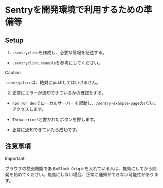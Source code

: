 # Sentryを開発環境で利用するための準備等

## Setup

1. `.sentryclirc`を作成し、必要な情報を記述する。

- `.sentryclirc.example`を参考にしてください。

> [!CAUTION]
> `.sentryclirc`は、絶対にpushしてはいけません。

2. 正常にエラーが通知できているかの確認をする。

- `npm run dev`でローカルサーバーを起動し、`/sentry-example-page`のパスにアクセスします。

- `Throw error!`と書かれたボタンを押します。

- 正常に通知できていたら成功です。

## 注意事項

> [!IMPORTANT]
> ブラウザの拡張機能である`uBlock Origin`を入れている人は、無効にしてから開発を始めてください。無効にしない場合、正常に通知ができない可能性があります。
